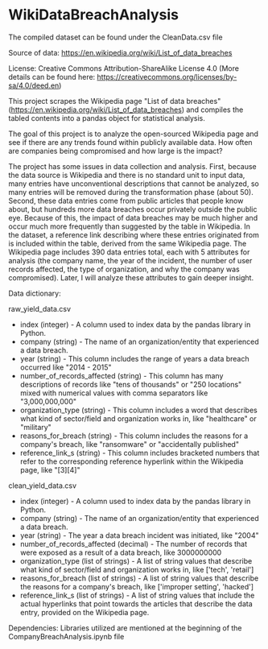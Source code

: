 # WikiDataBreachAnalysis

The compiled dataset can be found under the CleanData.csv file

Source of data: https://en.wikipedia.org/wiki/List_of_data_breaches

License: Creative Commons Attribution-ShareAlike License 4.0 (More details can be found here: https://creativecommons.org/licenses/by-sa/4.0/deed.en)

This project scrapes the Wikipedia page "List of data breaches" (https://en.wikipedia.org/wiki/List_of_data_breaches) and compiles the tabled contents into a pandas object for statistical analysis.

The goal of this project is to analyze the open-sourced Wikipedia page and see if there are any trends found within publicly available data. How often are companies being compromised and how large is the impact?

The project has some issues in data collection and analysis. First, because the data source is Wikipedia and there is no standard unit to input data, many entries have unconventional descriptions that cannot be analyzed, so many entries will be removed during the transformation phase (about 50). Second, these data entries come from public articles that people know about, but hundreds more data breaches occur privately outside the public eye. Because of this, the impact of data breaches may be much higher and occur much more frequently than suggested by the table in Wikipedia. In the dataset, a reference link describing where these entries originated from is included within the table, derived from the same Wikipedia page. The Wikipedia page includes 390 data entries total, each with 5 attributes for analysis (the company name, the year of the incident, the number of user records affected, the type of organization, and why the company was compromised). Later, I will analyze these attributes to gain deeper insight.

Data dictionary:

raw_yield_data.csv
- index (integer) - A column used to index data by the pandas library in Python.
- company (string) - The name of an organization/entity that experienced a data breach.
- year (string) - This column includes the range of years a data breach occurred like "2014 - 2015"
- number_of_records_affected (string) - This column has many descriptions of records like "tens of thousands" or "250 locations" mixed with numerical values with comma separators like "3,000,000,000"
- organization_type (string) - This column includes a word that describes what kind of sector/field and organization works in, like "healthcare" or "military"
- reasons_for_breach (string) - This column includes the reasons for a company's breach, like "ransomware" or "accidentally published"
- reference_link_s (string) - This column includes bracketed numbers that refer to the corresponding reference hyperlink within the Wikipedia page, like "[3][4]"

clean_yield_data.csv
- index (integer) - A column used to index data by the pandas library in Python.
- company (string) - The name of an organization/entity that experienced a data breach.
- year (string) - The year a data breach incident was initiated, like "2004"
- number_of_records_affected (decimal) - The number of records that were exposed as a result of a data breach, like 3000000000
- organization_type (list of strings) - A list of string values that describe what kind of sector/field and organization works in, like ['tech', 'retail']
- reasons_for_breach (list of strings) - A list of string values that describe the reasons for a company's breach, like ['improper setting', 'hacked']
- reference_link_s (list of strings) - A list of string values that include the actual hyperlinks that point towards the articles that describe the data entry, provided on the Wikipedia page.

Dependencies: Libraries utilized are mentioned at the beginning of the CompanyBreachAnalysis.ipynb file
